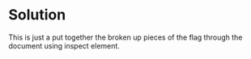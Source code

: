 # Solution

This is just a put together the broken up pieces of the flag through the document using inspect element.